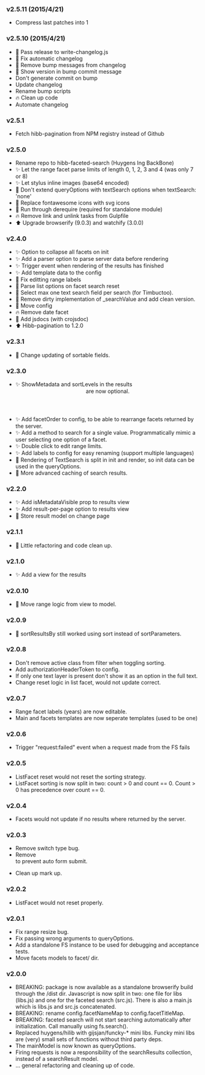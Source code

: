 ### v2.5.11	(2015/4/21)
* Compress last patches into 1

### v2.5.10	(2015/4/21)
* :bug: Pass release to write-changelog.js
* :bug: Fix automatic changelog
* :bug: Remove bump messages from changelog
* :bug: Show version in bump commit message
* Don't generate commit on bump
* Update changelog
* Rename bump scripts
* :fire: Clean up code
* Automate changelog

### v2.5.1
- Fetch hibb-pagination from NPM registry instead of Github

### v2.5.0
- Rename repo to hibb-faceted-search (Huygens Ing BackBone)
- :sparkles: Let the range facet parse limits of length 0, 1, 2, 3 and 4 (was only 7 or 8)
- :sparkles: Let stylus inline images (base64 encoded)
- :bug: Don't extend queryOptions with textSearch options when textSearch: 'none'
- :lipstick: Replace fontawesome icons with svg icons
- :lipstick: Run through derequire (required for standalone module)
- :fire: Remove link and unlink tasks from Gulpfile
- :arrow_up: Upgrade browserify (9.0.3) and watchify (3.0.0)

### v2.4.0
- :sparkles: Option to collapse all facets on init
- :sparkles: Add a parser option to parse server data before rendering
- :sparkles: Trigger event when rendering of the results has finished
- :sparkles: Add template data to the config
- :bug: Fix editting range labels
- :bug: Parse list options on facet search reset
- :bug: Select max one text search field per search (for Timbuctoo).
- :lipstick: Remove dirty implementation of _searchValue and add clean version.
- :lipstick: Move config
- :fire: Remove date facet
- :memo: Add jsdocs (with crojsdoc)
- :arrow_up: Hibb-pagination to 1.2.0

### v2.3.1
- :bug: Change updating of sortable fields.

### v2.3.0
- :sparkles: ShowMetadata and sortLevels in the results <header> are now optional.
- :sparkles: Add facetOrder to config, to be able to rearrange facets returned by the server.
- :sparkles: Add a method to search for a single value. Programmatically mimic a user selecting one option of a facet.
- :sparkles: Double click to edit range limits.
- :sparkles: Add labels to config for easy renaming (support multiple languages)
- :bug: Rendering of TextSearch is split in init and render, so init data can be used in the queryOptions.
- :racehorse: More advanced caching of search results.

### v2.2.0

- :sparkles: Add isMetadataVisible prop to results view
- :sparkles: Add result-per-page option to results view
- :bug: Store result model on change page

### v2.1.1
- :lipstick: Little refactoring and code clean up.

### v2.1.0
- :sparkles: Add a view for the results

### v2.0.10
- :racehorse: Move range logic from view to model.

### v2.0.9
- :bug: sortResultsBy still worked using sort instead of sortParameters.

### v2.0.8
- Don't remove active class from filter when toggling sorting.
- Add authorizationHeaderToken to config.
- If only one text layer is present don't show it as an option in the full text.
- Change reset logic in list facet, would not update correct.

### v2.0.7
- Range facet labels (years) are now editable.
- Main and facets templates are now seperate templates (used to be one)

### v2.0.6
- Trigger "request:failed" event when a request made from the FS fails

### v2.0.5
- ListFacet reset would not reset the sorting strategy.
- ListFacet sorting is now split in two: count > 0 and count == 0.
  Count > 0 has precedence over count == 0.
  
### v2.0.4
- Facets would not update if no results where returned by the server.

### v2.0.3
- Remove switch type bug.
- Remove <form> to prevent auto form submit.
- Clean up mark up.

### v2.0.2
- ListFacet would not reset properly.

### v2.0.1
- Fix range resize bug.
- Fix passing wrong arguments to queryOptions.
- Add a standalone FS instance to be used for debugging and acceptance tests.
- Move facets models to facet/ dir.

### v2.0.0
- BREAKING: package is now available as a standalone browserify build through the /dist dir. 
  Javascript is now split in two: one file for libs (libs.js) and one for the faceted search (src.js).
  There is also a main.js which is libs.js and src.js concatenated.
- BREAKING: rename config.facetNameMap to config.facetTitleMap.
- BREAKING: faceted search will not start searching automatically after initialization. Call manually using fs.search().
- Replaced huygens/hilib with gijsjan/funcky-* mini libs. Funcky mini libs are (very) small sets of functions without 
  third party deps.
- The mainModel is now known as queryOptions.
- Firing requests is now a responsibility of the searchResults collection, instead of a searchResult model.
- ... general refactoring and cleaning up of code.
